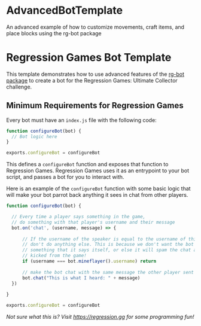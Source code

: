 # AdvancedBotTemplate
An advanced example of how to customize movements, craft items, and place blocks using the rg-bot package

# Regression Games Bot Template

This template demonstrates how to use advanced features of the [rg-bot package](https://www.npmjs.com/package/rg-bot) to create
a bot for the Regression Games: Ultimate Collector challenge.

## Minimum Requirements for Regression Games

Every bot must have an `index.js` file with the following code:

```javascript
function configureBot(bot) {
  // Bot logic here
}

exports.configureBot = configureBot
```

This defines a `configureBot` function and exposes that function to Regression Games.
Regression Games uses it as an entrypoint to your bot script, and passes a bot for you to interact with.

Here is an example of the `configureBot` function with some basic logic that will make your bot parrot back
anything it sees in chat from other players.

```javascript
function configureBot(bot) {

  // Every time a player says something in the game, 
  // do something with that player's username and their message
  bot.on('chat', (username, message) => { 
  
      // If the username of the speaker is equal to the username of this bot, 
      // don't do anything else. This is because we don't want the bot to repeat 
      // something that it says itself, or else it will spam the chat and be 
      // kicked from the game!
      if (username === bot.mineflayer().username) return
      
      // make the bot chat with the same message the other player sent
      bot.chat("This is what I heard: " + message)
  })
  
}

exports.configureBot = configureBot
```

_Not sure what this is? Visit https://regression.gg for some programming fun!_